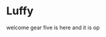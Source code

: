 # Luffy
welcome
gear five is here and it is op 
 
 
     
  
            
                                
                                               
                                                                
                                                                              
                                                 
                                          
                             
               
      
 
